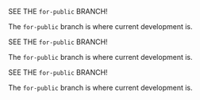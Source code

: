 SEE THE `for-public` BRANCH!

The `for-public` branch is where current development is.

SEE THE `for-public` BRANCH!

The `for-public` branch is where current development is.

SEE THE `for-public` BRANCH!

The `for-public` branch is where current development is.

